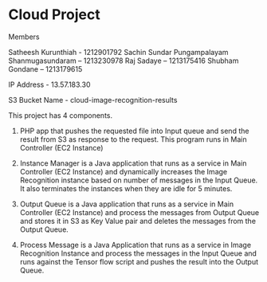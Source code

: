 # Cloud Project

Members

Satheesh Kurunthiah - 1212901792
Sachin Sundar Pungampalayam Shanmugasundaram – 1213230978
Raj Sadaye – 1213175416
Shubham Gondane – 1213179615

IP Address - 13.57.183.30

S3 Bucket Name - cloud-image-recognition-results

This project has 4 components.

1. PHP app that pushes the requested file into Input queue and send the result from S3 as response to the request. This program runs in Main Controller (EC2 Instance)

2. Instance Manager is a Java application that runs as a service in Main Controller (EC2 Instance) and dynamically increases the Image Recognition instance based on number of messages in the Input Queue. It also terminates the instances when they are idle for 5 minutes.

3. Output Queue is a Java application that runs as a service in Main Controller (EC2 Instance) and process the messages from Output Queue and stores it in S3 as Key Value pair and deletes the messages from the Output Queue.

4. Process Message is a Java Application that runs as a service in Image Recognition Instance and process the messages in the Input Queue and runs against the Tensor flow script and pushes the result into the Output Queue.
